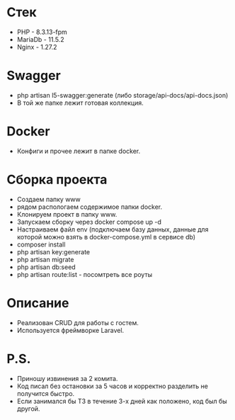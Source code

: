 # Стек
 - PHP - 8.3.13-fpm
 - MariaDb - 11.5.2
 - Nginx - 1.27.2

 # Swagger
 - php artisan l5-swagger:generate (либо storage/api-docs/api-docs.json)
 - В той же папке лежит готовая коллекция.

# Docker
- Конфиги и прочее лежит в папке docker.

# Сборка проекта
- Создаем папку www
- рядом распологаем содержимое папки docker.
- Клонируем проект в папку www.
- Запускаем сборку через docker compose up -d
- Настраиваем файл env (подключаем базу данных, данные для которой можно взять в docker-compose.yml в сервисе db)
- composer install
- php artisan key:generate
- php artisan migrate
- php artisan db:seed
- php artisan route:list - посомтреть все роуты

# Описание
- Реализован CRUD для работы с гостем. 
- Используется фреймворке Laravel.

# P.S.
- Приношу извинения за 2 комита. 
- Код писал без остановки за 5 часов и корректно разделить не получится быстро.
- Если занимался бы ТЗ в течение 3-х дней как положено, код был бы другой.